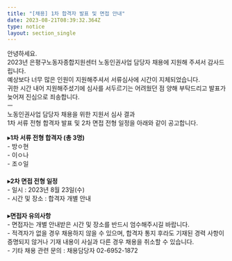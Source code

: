 ```yaml
---
title: "[채용] 1차 합격자 발표 및 면접 안내"
date: 2023-08-21T08:39:32.364Z
type: notice
layout: section_single
---
```

<p>안녕하세요.<br />2023년 은평구노동자종합지원센터 노동인권사업 담당자 채용에 지원해 주셔서 감사드립니다.<br />예상보다 너무 많은 인원이 지원해주셔서 서류심사에 시간이 지체되었습니다.<br />귀한 시간 내어 지원해주셨기에 심사를 서두르기는 어려웠던 점 양해 부탁드리고 발표가 늦어져 진심으로 죄송합니다.<br />ㅡ<br />노동인권사업 담당자 채용을 위한 지원서 심사 결과<br />1차 서류 전형 합격자 발표 및 2차 면접 전형 일정을 아래와 같이 공고합니다.</p>
<p><strong>▸1차 서류 전형 합격자 (총 3명)</strong><br />- 방ㅇ현<br />- 이ㅇ나<br />- 조ㅇ일<br />　<br /><strong>▸2차 면접 전형 일정</strong><br />- 일시 : 2023년 8월 23일(수)<br />- 시간 및 장소 : 합격자 개별 안내<br />　<br /><strong>▸면접자 유의사항</strong><br />- 면접자는 개별 안내받은 시간 및 장소를 반드시 엄수해주시길 바랍니다.<br />- 적격자가 없을 경우 채용하지 않을 수 있으며, 합격자 통지 후라도 기재된 경력 사항이 증명되지 않거나 기재 내용이 사실과 다른 경우 채용을 취소할 수 있습니다.<br />- 기타 채용 관련 문의 : 채용담당자 02-6952-1872</p>